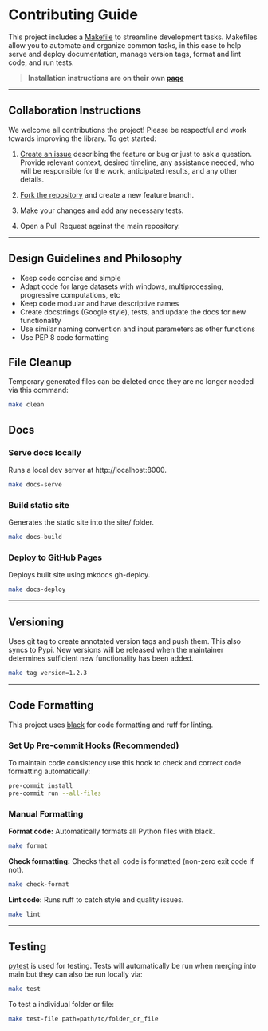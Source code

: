 # Contributing Guide

This project includes a [Makefile](https://github.com/spectralmatch/spectralmatch/blob/main/Makefile) to streamline development tasks. Makefiles allow you to automate and organize common tasks, in this case to help serve and deploy documentation, manage version tags, format and lint code, and run tests.

> **Installation instructions are on their own [page](installation.md)**

---

## Collaboration Instructions

We welcome all contributions the project! Please be respectful and work towards improving the library. To get started:

1. [Create an issue](https://github.com/spectralmatch/spectralmatch/issues/new) describing the feature or bug or just to ask a question. Provide relevant context, desired timeline, any assistance needed, who will be responsible for the work, anticipated results, and any other details.

2. [Fork the repository](https://github.com/spectralmatch/spectralmatch/fork) and create a new feature branch.

3. Make your changes and add any necessary tests.

4. Open a Pull Request against the main repository.

---

## Design Guidelines and Philosophy
- Keep code concise and simple
- Adapt code for large datasets with windows, multiprocessing, progressive computations, etc
- Keep code modular and have descriptive names
- Create docstrings (Google style), tests, and update the docs for new functionality
- Use similar naming convention and input parameters as other functions
- Use PEP 8 code formatting 

## File Cleanup
Temporary generated files can be deleted once they are no longer needed via this command:
```bash
make clean
```

## Docs

### Serve docs locally
Runs a local dev server at http://localhost:8000.
```bash
make docs-serve
```

### Build static site
Generates the static site into the site/ folder.

```bash
make docs-build
```

### Deploy to GitHub Pages
Deploys built site using mkdocs gh-deploy.
```bash
make docs-deploy
```
---

## Versioning
Uses git tag to create annotated version tags and push them. This also syncs to Pypi. New versions will be released when the maintainer determines sufficient new functionality has been added.
```bash
make tag version=1.2.3
```

---

## Code Formatting
This project uses [black](https://black.readthedocs.io/en/stable/the_black_code_style/current_style.html) for code formatting and ruff for linting.

### Set Up Pre-commit Hooks (Recommended)
To maintain code consistency use this hook to check and correct code formatting automatically:

```bash
pre-commit install
pre-commit run --all-files
```

### Manual Formatting

**Format code:** Automatically formats all Python files with black.

```bash
make format
```

**Check formatting:** Checks that all code is formatted (non-zero exit code if not).
```bash
make check-format
```

**Lint code:** Runs ruff to catch style and quality issues.
```bash
make lint
```

---

## Testing
[pytest](https://docs.pytest.org/) is used for testing. Tests will automatically be run when merging into main but they can also be run locally via:
```bash
make test
```

To test a individual folder or file:
```bash
make test-file path=path/to/folder_or_file
```